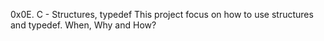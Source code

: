 0x0E. C - Structures, typedef
This project focus on how to use structures and typedef. When, Why and How?

